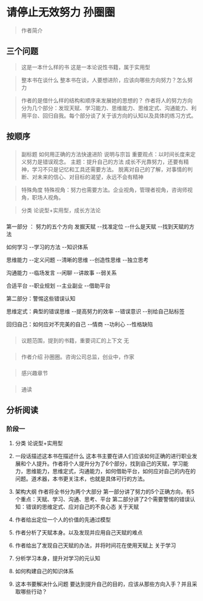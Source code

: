 # 请停止无效努力 孙圈圈
> 作者简介

## 三个问题
> 这是一本什么样的书
这是一本论说性书籍，属于实用型

> 整本书在谈什么
整本书在谈，人要想进阶，应该向哪些方向努力？怎么努力

> 作者的是借什么样的结构和顺序来发展她的思想的？
作者将人的努力方向分为几个部分：发现天赋、学习能力、思维能力、思维定式、沟通能力、利用平台、回归自我。每个部分谈了关于该方向的认知以及具体的练习方式。

## 按顺序
### 
> 副标题
如何用正确的方法快速进阶
> 说明与宗旨
重要观点：以时间长度来定义努力是错误观念。
主题：提升自己的方法
成长不光靠努力，还要有精神，学习不只是记忆和工具还需要方法。
脱离对自己的了解，对事情的判断、对未来的信心、对目标的渴望，永远不会有精神

> 特殊角度
特殊视角：努力也需要方法。企业视角，管理者视角，咨询师视角，职场人视角。

> 分类
论说型+实用型，成长方法论



###
第一部分 ： 努力的五个方向
发掘天赋
--找准定位
--什么是天赋
--找到天赋的方法

如何学习
--学习的方法
--知识体系

思维能力
--定义问题
--清晰的思维
--创造性思维
--独立思考

沟通能力
--临场发言
--闲聊
--讲故事
--弱关系

合适平台
--职业规划
--主业副业
--借助平台

第二部分：警惕这些错误认知

思维定式：典型的错误思维
--提高努力的效率
--错误意识
--别给自己贴标签

回归自己：如何应对不完美的自己
--情商
--功利心
--性格缺陷

### 
> 议题范围，提到的书籍，重要词汇的上下文
无

### 
> 作者介绍
孙圈圈。咨询公司总监，创业中，作家


### 
> 感兴趣章节

### 
> 通读

## 分析阅读

### 阶段一
1. 分类
论说型+实用型

2. 一段话描述这本书在描述什么
这本书主要在讲人们应该如何正确的进行职业发展和个人提升。作者将个人提升分为了6个部分，找到自己的天赋，学习能力，思维能力，思维定式，沟通能力，如何借助平台，如何应对自己的内在的问题。道术器，本书更关注术，也就是具体可行的方法。

3. 架构大纲
作者将全书分为两个大部分
第一部分讲了努力的5个正确方向，有5个重点：天赋、学习、沟通、思考、平台
第二部分讲了2个需要警惕的错误认知：错误的思维定式、应对自己的不良心态
关于天赋
1. 作者给出定位一个人的价值的先通过模型
2. 作者分析了天赋本身。以及发现并应用自己天赋的难点
3. 作者给出了发现自己天赋的办法，并将时间花在使用天赋上
关于学习
1. 分析学习本身，提升对学习的元认知
2. 如何构建自己的知识体系

4. 这本书要解决什么问题
要达到提升自己的目的，应该从那些方向入手？并且采取哪些行动？